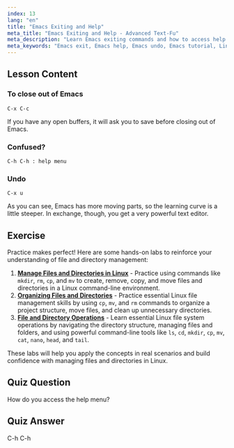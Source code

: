 ```yaml
---
index: 13
lang: "en"
title: "Emacs Exiting and Help"
meta_title: "Emacs Exiting and Help - Advanced Text-Fu"
meta_description: "Learn Emacs exiting commands and how to access help. Understand basic Emacs navigation and undo functions in this beginner-friendly tutorial."
meta_keywords: "Emacs exit, Emacs help, Emacs undo, Emacs tutorial, Linux text editor, beginner guide"
---
```


## Lesson Content

### To close out of Emacs

```
C-x C-c
```

If you have any open buffers, it will ask you to save before closing out of Emacs.

### Confused?

```
C-h C-h : help menu
```

### Undo

```
C-x u
```

As you can see, Emacs has more moving parts, so the learning curve is a little steeper. In exchange, though, you get a very powerful text editor.

## Exercise

Practice makes perfect! Here are some hands-on labs to reinforce your understanding of file and directory management:

1. **[Manage Files and Directories in Linux](https://labex.io/labs/comptia-manage-files-and-directories-in-linux-590835)** - Practice using commands like `mkdir`, `rm`, `cp`, and `mv` to create, remove, copy, and move files and directories in a Linux command-line environment.
2. **[Organizing Files and Directories](https://labex.io/labs/linux-organizing-files-and-directories-387877)** - Practice essential Linux file management skills by using `cp`, `mv`, and `rm` commands to organize a project structure, move files, and clean up unnecessary directories.
3. **[File and Directory Operations](https://labex.io/labs/linux-file-and-directory-operations-17997)** - Learn essential Linux file system operations by navigating the directory structure, managing files and folders, and using powerful command-line tools like `ls`, `cd`, `mkdir`, `cp`, `mv`, `cat`, `nano`, `head`, and `tail`.

These labs will help you apply the concepts in real scenarios and build confidence with managing files and directories in Linux.

## Quiz Question

How do you access the help menu?

## Quiz Answer

C-h C-h

